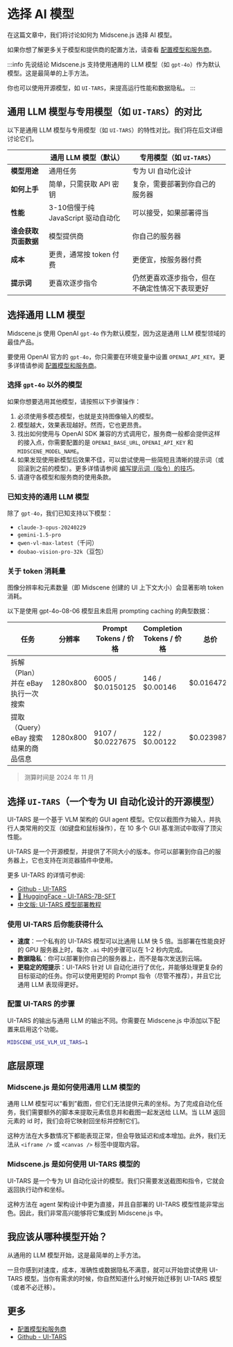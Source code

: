 # 选择 AI 模型

在这篇文章中，我们将讨论如何为 Midscene.js 选择 AI 模型。

如果你想了解更多关于模型和提供商的配置方法，请查看 [配置模型和服务商](./model-provider)。

:::info 先说结论
Midscene.js 支持使用通用的 LLM 模型（如 `gpt-4o`）作为默认模型。这是最简单的上手方法。

你也可以使用开源模型，如 `UI-TARS`，来提高运行性能和数据隐私。
:::

## 通用 LLM 模型与专用模型（如 `UI-TARS`）的对比

以下是通用 LLM 模型与专用模型（如 `UI-TARS`）的特性对比。我们将在后文详细讨论它们。

| | 通用 LLM 模型（默认） | 专用模型（如 `UI-TARS`） |
| --- | --- | --- |
| **模型用途** | 通用任务 | 专为 UI 自动化设计 |
| **如何上手** | 简单，只需获取 API 密钥 | 复杂，需要部署到你自己的服务器 |
| **性能** | 3-10倍慢于纯 JavaScript 驱动自动化 | 可以接受，如果部署得当 |
| **谁会获取页面数据** | 模型提供商 | 你自己的服务器 |
| **成本** | 更贵，通常按 token 付费 | 更便宜，按服务器付费 |
| **提示词** | 更喜欢逐步指令 | 仍然更喜欢逐步指令，但在不确定性情况下表现更好 |

## 选择通用 LLM 模型

Midscene.js 使用 OpenAI `gpt-4o` 作为默认模型，因为这是通用 LLM 模型领域的最佳产品。

要使用 OpenAI 官方的 `gpt-4o`，你只需要在环境变量中设置 `OPENAI_API_KEY`。更多详情请参阅 [配置模型和服务商](./model-provider)。

### 选择 `gpt-4o` 以外的模型

如果你想要选用其他模型，请按照以下步骤操作：
1. 必须使用多模态模型，也就是支持图像输入的模型。
1. 模型越大，效果表现越好。然而，它也更昂贵。
1. 找出如何使用与 OpenAI SDK 兼容的方式调用它，服务商一般都会提供这样的接入点，你需要配置的是 `OPENAI_BASE_URL`, `OPENAI_API_KEY` 和 `MIDSCENE_MODEL_NAME`。
1. 如果发现使用新模型后效果不佳，可以尝试使用一些简短且清晰的提示词（或回滚到之前的模型）。更多详情请参阅 [编写提示词（指令）的技巧](./prompting-tips)。
1. 请遵守各模型和服务商的使用条款。

### 已知支持的通用 LLM 模型

除了 `gpt-4o`，我们已知支持以下模型：

- `claude-3-opus-20240229`
- `gemini-1.5-pro`
- `qwen-vl-max-latest`（千问）
- `doubao-vision-pro-32k`（豆包）

### 关于 token 消耗量

图像分辨率和元素数量（即 Midscene 创建的 UI 上下文大小）会显著影响 token 消耗。

以下是使用 gpt-4o-08-06 模型且未启用 prompting caching 的典型数据：

|任务 | 分辨率 | Prompt Tokens / 价格 | Completion Tokens / 价格 | 总价 |
|-----|------------|--------------|---------------|--------------|
|拆解（Plan）并在 eBay 执行一次搜索| 1280x800| 6005 / $0.0150125 |146 / $0.00146| $0.0164725 |
|提取（Query）eBay 搜索结果的商品信息| 1280x800 | 9107 / $0.0227675 | 122 / $0.00122 | $0.0239875 |

> 测算时间是 2024 年 11 月


## 选择 `UI-TARS`（一个专为 UI 自动化设计的开源模型）

UI-TARS 是一个基于 VLM 架构的 GUI agent 模型。它仅以截图作为输入，并执行人类常用的交互（如键盘和鼠标操作），在 10 多个 GUI 基准测试中取得了顶尖性能。

UI-TARS 是一个开源模型，并提供了不同大小的版本。你可以部署到你自己的服务器上，它也支持在浏览器插件中使用。

更多 UI-TARS 的详情可参阅:
* [Github - UI-TARS](https://github.com/bytedance/ui-tars)
* [🤗 HuggingFace - UI-TARS-7B-SFT](https://huggingface.co/bytedance-research/UI-TARS-7B-SFT)
* [中文版: UI-TARS 模型部署教程](https://bytedance.sg.larkoffice.com/docx/TCcudYwyIox5vyxiSDLlgIsTgWf#U94rdCxzBoJMLex38NPlHL21gNb)

### 使用 UI-TARS 后你能获得什么

- **速度**：一个私有的 UI-TARS 模型可以比通用 LLM 快 5 倍。当部署在性能良好的 GPU 服务器上时，每次 `.ai` 中的步骤可以在 1-2 秒内完成。
- **数据隐私**：你可以部署到你自己的服务器上，而不是每次发送到云端。
- **更稳定的短提示**：UI-TARS 针对 UI 自动化进行了优化，并能够处理更复杂的目标驱动的任务。你可以使用更短的 Prompt 指令（尽管不推荐），并且它比通用 LLM 表现得更好。

### 配置 UI-TARS 的步骤

UI-TARS 的输出与通用 LLM 的输出不同。你需要在 Midscene.js 中添加以下配置来启用这个功能。

```bash
MIDSCENE_USE_VLM_UI_TARS=1
```

## 底层原理

### Midscene.js 是如何使用通用 LLM 模型的

通用 LLM 模型可以“看到”截图，但它们无法提供元素的坐标。为了完成自动化任务，我们需要额外的脚本来提取元素信息并和截图一起发送给 LLM。当 LLM 返回元素的 id 时，我们会将它映射回坐标并控制它们。

这种方法在大多数情况下都能表现正常，但会导致延迟和成本增加。此外，我们无法从 `<iframe />` 或 `<canvas />` 标签中提取内容。

### Midscene.js 是如何使用 UI-TARS 模型的

UI-TARS 是一个专为 UI 自动化设计的模型。我们只需要发送截图和指令，它就会返回执行动作和坐标。

这种方法在 agent 架构设计中更为直接，并且自部署的 UI-TARS 模型性能非常出色。因此，我们非常高兴能够将它集成到 Midscene.js 中。

## 我应该从哪种模型开始？

从通用的 LLM 模型开始，这是最简单的上手方法。

一旦你感到对速度，成本，准确性或数据隐私不满意，就可以开始尝试使用 UI-TARS 模型。当你有需求的时候，你自然知道什么时候开始迁移到 UI-TARS 模型（或者不必迁移）。

## 更多

* [配置模型和服务商](./model-provider)
* [Github - UI-TARS](https://github.com/bytedance/ui-tars)